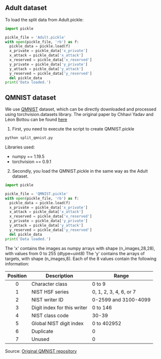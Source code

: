 ## Adult dataset
To load the split data from Adult.pickle:
```python
import pickle 

pickle_file = 'Adult.pickle'
with open(pickle_file, 'rb') as f:
  pickle_data = pickle.load(f)
  x_private = pickle_data['x_private']
  x_attack = pickle_data['x_attack']
  x_reserved = pickle_data['x_reserved']
  y_private = pickle_data['y_private']
  y_attack = pickle_data['y_attack']
  y_reserved = pickle_data['y_reserved']
  del pickle_data
print('Data loaded.')
```

## QMNIST dataset
We use [QMNIST](https://github.com/facebookresearch/qmnist) dataset, which can be directly downloaded and processed using torchvision.datasets library. The original paper by Chhavi Yadav and Léon Bottou can be found [here](https://arxiv.org/pdf/1905.10498.pdf)

1. First, you need to execute the script to create QMNIST.pickle
```bash
python split_qmnist.py
```
Libraries used:
* numpy == 1.19.5
* torchvision == 0.9.1

2. Secondly, you load the QMNIST.pickle in the same way as the Adult dataset.
```python
import pickle 

pickle_file = 'QMNIST.pickle'
with open(pickle_file, 'rb') as f:
  pickle_data = pickle.load(f)
  x_private = pickle_data['x_private']
  x_attack = pickle_data['x_attack']
  x_reserved = pickle_data['x_reserved']
  y_private = pickle_data['y_private']
  y_attack = pickle_data['y_attack']
  y_reserved = pickle_data['y_reserved']
  del pickle_data
print('Data loaded.')
```
The 'x' contains the images as numpy arrays with shape (n_images,28,28), with values from 0 to 255 (dtype=uint8)
The 'y' contains the arrays of targets, with shape (n_images,8). Each of the 8 values contain the following information:

| Position | Description  | Range |
|:------:|--------------|-------|
| 0 | Character class | 0 to 9
| 1 | NIST HSF series | 0, 1, 2, 3, 4, 6, or 7
| 2 | NIST writer ID | 0-2599 and 3100-4099  
| 3 | Digit index for this writer | 0 to 146
| 4 | NIST class code | 30-39
| 5 | Global NIST digit index | 0 to 402952
| 6 | Duplicate | 0
| 7 | Unused | 0

Source: [Original QMNIST repository](https://github.com/facebookresearch/qmnist)
